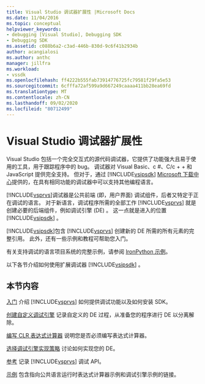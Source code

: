 ```yaml
---
title: Visual Studio 调试器扩展性 |Microsoft Docs
ms.date: 11/04/2016
ms.topic: conceptual
helpviewer_keywords:
- debugging [Visual Studio], Debugging SDK
- Debugging SDK
ms.assetid: c088b6a2-c3ad-446b-830d-9c6f41b2934b
author: acangialosi
ms.author: anthc
manager: jillfra
ms.workload:
- vssdk
ms.openlocfilehash: ff4222b555fab73914776725fc79581f29fa5e53
ms.sourcegitcommit: 6cfffa72af599a9d667249caaaa411bb28ea69fd
ms.translationtype: MT
ms.contentlocale: zh-CN
ms.lasthandoff: 09/02/2020
ms.locfileid: "80712499"
---
```

# <a name="visual-studio-debugger-extensibility"></a>Visual Studio 调试器扩展性
Visual Studio 包括一个完全交互式的源代码调试器，它提供了功能强大且易于使用的工具，用于跟踪程序中的 bug。 调试器对 Visual Basic、c #、C/c + + 和 JavaScript 提供完全支持。 但对于，通过 [!INCLUDE[vsipsdk](../../extensibility/includes/vsipsdk_md.md)] [Microsoft 下载中心](https://www.microsoft.com/download/details.aspx?id=21835)提供的，在具有相同功能的调试器中可以支持其他编程语言。

 [!INCLUDE[vsprvs](../../code-quality/includes/vsprvs_md.md)]调试器是公共前端 (即，用户界面) 调试组件，后者又特定于正在调试的语言。 对于新语言，调试程序所需的全部工作 [!INCLUDE[vsprvs](../../code-quality/includes/vsprvs_md.md)] 就是创建必要的后端组件，例如调试引擎 (DE) 。 这一点就是进入的位置 [!INCLUDE[vsipsdk](../../extensibility/includes/vsipsdk_md.md)] 。

 [!INCLUDE[vsipsdk](../../extensibility/includes/vsipsdk_md.md)]包含 [!INCLUDE[vsprvs](../../code-quality/includes/vsprvs_md.md)] 创建新的 DE 所需的所有元素的完整引用。 此外，还有一些示例和教程可帮助您入门。

 有关支持调试的语言项目系统的完整示例，请参阅 [IronPython 示例](https://www.microsoft.com/download/details.aspx?id=55984)。

 以下各节介绍如何使用扩展调试器 [!INCLUDE[vsipsdk](../../extensibility/includes/vsipsdk_md.md)] 。

## <a name="in-this-section"></a>本节内容
 [入门](../../extensibility/debugger/getting-started-with-debugger-extensibility.md) 介绍 [!INCLUDE[vsprvs](../../code-quality/includes/vsprvs_md.md)] 如何提供调试功能以及如何安装 SDK。

 [创建自定义调试引擎](../../extensibility/debugger/creating-a-custom-debug-engine.md) 记录自定义的 DE 过程，从准备您的程序进行 DE 以分离解除。

 [编写 CLR 表达式计算器](../../extensibility/debugger/writing-a-common-language-runtime-expression-evaluator.md) 说明您是否必须编写表达式计算器。

 [选择调试引擎实现策略](../../extensibility/debugger/choosing-a-debug-engine-implementation-strategy.md) 讨论如何实现您的 DE。

 [参考](../../extensibility/debugger/reference/reference-visual-studio-debugging-apis.md) 记录 [!INCLUDE[vsprvs](../../code-quality/includes/vsprvs_md.md)] 调试 API。

 [示例](../../extensibility/debugger/visual-studio-debugging-samples.md) 包含指向公共语言运行时表达式计算器示例和调试引擎示例的链接。

